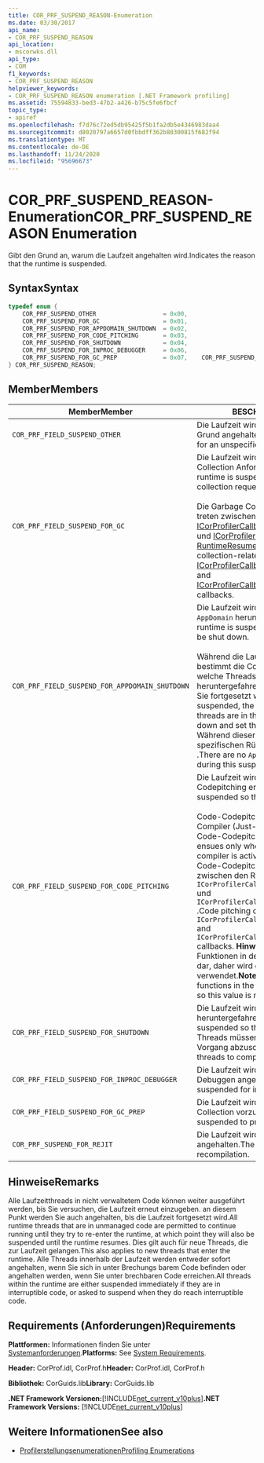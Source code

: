 ```yaml
---
title: COR_PRF_SUSPEND_REASON-Enumeration
ms.date: 03/30/2017
api_name:
- COR_PRF_SUSPEND_REASON
api_location:
- mscorwks.dll
api_type:
- COM
f1_keywords:
- COR_PRF_SUSPEND_REASON
helpviewer_keywords:
- COR_PRF_SUSPEND_REASON enumeration [.NET Framework profiling]
ms.assetid: 75594833-bed3-47b2-a426-b75c5fe6fbcf
topic_type:
- apiref
ms.openlocfilehash: f7d76c72ed5db95425f5b1fa2db5e4346983daa4
ms.sourcegitcommit: d8020797a6657d0fbbdff362b80300815f682f94
ms.translationtype: MT
ms.contentlocale: de-DE
ms.lasthandoff: 11/24/2020
ms.locfileid: "95696673"
---
```

# <a name="cor_prf_suspend_reason-enumeration"></a><span data-ttu-id="aa54a-102">COR_PRF_SUSPEND_REASON-Enumeration</span><span class="sxs-lookup"><span data-stu-id="aa54a-102">COR_PRF_SUSPEND_REASON Enumeration</span></span>

<span data-ttu-id="aa54a-103">Gibt den Grund an, warum die Laufzeit angehalten wird.</span><span class="sxs-lookup"><span data-stu-id="aa54a-103">Indicates the reason that the runtime is suspended.</span></span>  
  
## <a name="syntax"></a><span data-ttu-id="aa54a-104">Syntax</span><span class="sxs-lookup"><span data-stu-id="aa54a-104">Syntax</span></span>  
  
```cpp  
typedef enum {  
    COR_PRF_SUSPEND_OTHER                   = 0x00,  
    COR_PRF_SUSPEND_FOR_GC                  = 0x01,  
    COR_PRF_SUSPEND_FOR_APPDOMAIN_SHUTDOWN  = 0x02,  
    COR_PRF_SUSPEND_FOR_CODE_PITCHING       = 0x03,  
    COR_PRF_SUSPEND_FOR_SHUTDOWN            = 0x04,  
    COR_PRF_SUSPEND_FOR_INPROC_DEBUGGER     = 0x06,  
    COR_PRF_SUSPEND_FOR_GC_PREP             = 0x07,    COR_PRF_SUSPEND_FOR_REJIT               = 8  
} COR_PRF_SUSPEND_REASON;  
```  
  
## <a name="members"></a><span data-ttu-id="aa54a-105">Member</span><span class="sxs-lookup"><span data-stu-id="aa54a-105">Members</span></span>  
  
|<span data-ttu-id="aa54a-106">Member</span><span class="sxs-lookup"><span data-stu-id="aa54a-106">Member</span></span>|<span data-ttu-id="aa54a-107">BESCHREIBUNG</span><span class="sxs-lookup"><span data-stu-id="aa54a-107">Description</span></span>|  
|------------|-----------------|  
|`COR_PRF_FIELD_SUSPEND_OTHER`|<span data-ttu-id="aa54a-108">Die Laufzeit wird aus einem nicht angegebenen Grund angehalten.</span><span class="sxs-lookup"><span data-stu-id="aa54a-108">The runtime is suspended for an unspecified reason.</span></span>|  
|`COR_PRF_FIELD_SUSPEND_FOR_GC`|<span data-ttu-id="aa54a-109">Die Laufzeit wird angehalten, um eine Garbage Collection Anforderung zu bedienen.</span><span class="sxs-lookup"><span data-stu-id="aa54a-109">The runtime is suspended to service a garbage collection request.</span></span><br /><br /> <span data-ttu-id="aa54a-110">Die Garbage Collection bezogenen Rückrufe treten zwischen den Rückrufe [ICorProfilerCallback:: RuntimeSuspendStarted](icorprofilercallback-runtimesuspendfinished-method.md) und [ICorProfilerCallback:: RuntimeResumeStarted](icorprofilercallback-runtimeresumestarted-method.md) auf.</span><span class="sxs-lookup"><span data-stu-id="aa54a-110">The garbage collection-related callbacks occur between the [ICorProfilerCallback::RuntimeSuspendFinished](icorprofilercallback-runtimesuspendfinished-method.md) and [ICorProfilerCallback::RuntimeResumeStarted](icorprofilercallback-runtimeresumestarted-method.md) callbacks.</span></span>|  
|`COR_PRF_FIELD_SUSPEND_FOR_APPDOMAIN_SHUTDOWN`|<span data-ttu-id="aa54a-111">Die Laufzeit wird angehalten, sodass ein `AppDomain` heruntergefahren werden kann.</span><span class="sxs-lookup"><span data-stu-id="aa54a-111">The runtime is suspended so that an `AppDomain` can be shut down.</span></span><br /><br /> <span data-ttu-id="aa54a-112">Während die Laufzeit angehalten wird, bestimmt die Common Language Runtime, welche Threads in der `AppDomain` heruntergefahren sind, und legt Sie fest, wenn Sie fortgesetzt werden.</span><span class="sxs-lookup"><span data-stu-id="aa54a-112">While the runtime is suspended, the runtime will determine which threads are in the `AppDomain` that is being shut down and set them to abort when they resume.</span></span> <span data-ttu-id="aa54a-113">Während dieser Unterbrechung sind keine-spezifischen Rückrufe vorhanden `AppDomain` .</span><span class="sxs-lookup"><span data-stu-id="aa54a-113">There are no `AppDomain`-specific callbacks during this suspension.</span></span>|  
|`COR_PRF_FIELD_SUSPEND_FOR_CODE_PITCHING`|<span data-ttu-id="aa54a-114">Die Laufzeit wird angehalten, sodass Code-Codepitching erfolgen kann.</span><span class="sxs-lookup"><span data-stu-id="aa54a-114">The runtime is suspended so that code pitching can occur.</span></span><br /><br /> <span data-ttu-id="aa54a-115">Code-Codepitching verläuft nur, wenn der JIT-Compiler (Just-in-Time) aktiv ist und die Code-Codepitching aktiviert ist.</span><span class="sxs-lookup"><span data-stu-id="aa54a-115">Code pitching ensues only when the just-in-time (JIT) compiler is active with code pitching enabled.</span></span> <span data-ttu-id="aa54a-116">Code-Codepitching-Rückrufe erfolgen zwischen den Rückrufen `ICorProfilerCallback::RuntimeSuspendFinished` und `ICorProfilerCallback::RuntimeResumeStarted` .</span><span class="sxs-lookup"><span data-stu-id="aa54a-116">Code pitching callbacks occur between the `ICorProfilerCallback::RuntimeSuspendFinished` and `ICorProfilerCallback::RuntimeResumeStarted` callbacks.</span></span> <span data-ttu-id="aa54a-117">**Hinweis:**  Die CLR-JIT stellt keine Funktionen in der .NET Framework Version 2,0 dar, daher wird dieser Wert nicht in 2,0 verwendet.</span><span class="sxs-lookup"><span data-stu-id="aa54a-117">**Note:**  The CLR JIT does not pitch functions in the .NET Framework version 2.0, so this value is not used in 2.0.</span></span>|  
|`COR_PRF_FIELD_SUSPEND_FOR_SHUTDOWN`|<span data-ttu-id="aa54a-118">Die Laufzeit wird angehalten, sodass Sie heruntergefahren werden kann.</span><span class="sxs-lookup"><span data-stu-id="aa54a-118">The runtime is suspended so that it can shut down.</span></span> <span data-ttu-id="aa54a-119">Alle Threads müssen angehalten werden, um den Vorgang abzuschließen.</span><span class="sxs-lookup"><span data-stu-id="aa54a-119">It must suspend all threads to complete the operation.</span></span>|  
|`COR_PRF_FIELD_SUSPEND_FOR_INPROC_DEBUGGER`|<span data-ttu-id="aa54a-120">Die Laufzeit wird für das Prozess interne Debuggen angehalten.</span><span class="sxs-lookup"><span data-stu-id="aa54a-120">The runtime is suspended for in-process debugging.</span></span>|  
|`COR_PRF_FIELD_SUSPEND_FOR_GC_PREP`|<span data-ttu-id="aa54a-121">Die Laufzeit wird angehalten, um eine Garbage Collection vorzubereiten.</span><span class="sxs-lookup"><span data-stu-id="aa54a-121">The runtime is suspended to prepare for a garbage collection.</span></span>|  
|`COR_PRF_SUSPEND_FOR_REJIT`|<span data-ttu-id="aa54a-122">Die Laufzeit wird bei der JIT-Neukompilierung angehalten.</span><span class="sxs-lookup"><span data-stu-id="aa54a-122">The runtime is suspended for JIT recompilation.</span></span>|  
  
## <a name="remarks"></a><span data-ttu-id="aa54a-123">Hinweise</span><span class="sxs-lookup"><span data-stu-id="aa54a-123">Remarks</span></span>  

 <span data-ttu-id="aa54a-124">Alle Laufzeitthreads in nicht verwaltetem Code können weiter ausgeführt werden, bis Sie versuchen, die Laufzeit erneut einzugeben. an diesem Punkt werden Sie auch angehalten, bis die Laufzeit fortgesetzt wird.</span><span class="sxs-lookup"><span data-stu-id="aa54a-124">All runtime threads that are in unmanaged code are permitted to continue running until they try to re-enter the runtime, at which point they will also be suspended until the runtime resumes.</span></span> <span data-ttu-id="aa54a-125">Dies gilt auch für neue Threads, die zur Laufzeit gelangen.</span><span class="sxs-lookup"><span data-stu-id="aa54a-125">This also applies to new threads that enter the runtime.</span></span> <span data-ttu-id="aa54a-126">Alle Threads innerhalb der Laufzeit werden entweder sofort angehalten, wenn Sie sich in unter Brechungs barem Code befinden oder angehalten werden, wenn Sie unter brechbaren Code erreichen.</span><span class="sxs-lookup"><span data-stu-id="aa54a-126">All threads within the runtime are either suspended immediately if they are in interruptible code, or asked to suspend when they do reach interruptible code.</span></span>  
  
## <a name="requirements"></a><span data-ttu-id="aa54a-127">Requirements (Anforderungen)</span><span class="sxs-lookup"><span data-stu-id="aa54a-127">Requirements</span></span>  

 <span data-ttu-id="aa54a-128">**Plattformen:** Informationen finden Sie unter [Systemanforderungen](../../get-started/system-requirements.md).</span><span class="sxs-lookup"><span data-stu-id="aa54a-128">**Platforms:** See [System Requirements](../../get-started/system-requirements.md).</span></span>  
  
 <span data-ttu-id="aa54a-129">**Header:** CorProf.idl, CorProf.h</span><span class="sxs-lookup"><span data-stu-id="aa54a-129">**Header:** CorProf.idl, CorProf.h</span></span>  
  
 <span data-ttu-id="aa54a-130">**Bibliothek:** CorGuids.lib</span><span class="sxs-lookup"><span data-stu-id="aa54a-130">**Library:** CorGuids.lib</span></span>  
  
 <span data-ttu-id="aa54a-131">**.NET Framework Versionen:**[!INCLUDE[net_current_v10plus](../../../../includes/net-current-v10plus-md.md)]</span><span class="sxs-lookup"><span data-stu-id="aa54a-131">**.NET Framework Versions:** [!INCLUDE[net_current_v10plus](../../../../includes/net-current-v10plus-md.md)]</span></span>  
  
## <a name="see-also"></a><span data-ttu-id="aa54a-132">Weitere Informationen</span><span class="sxs-lookup"><span data-stu-id="aa54a-132">See also</span></span>

- [<span data-ttu-id="aa54a-133">Profilerstellungsenumerationen</span><span class="sxs-lookup"><span data-stu-id="aa54a-133">Profiling Enumerations</span></span>](profiling-enumerations.md)
